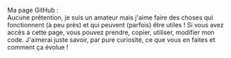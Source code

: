 Ma page GitHub :<br />
Aucune prétention, je suis un amateur mais j'aime faire des choses qui fonctionnent (à peu près) et qui peuvent (parfois) être utiles !
Si vous avez accès à cette page, vous pouvez prendre, copier, utiliser, modifier mon code. J'aimerai juste savoir, par pure curiosité, ce que vous en faites et comment ça évolue !
